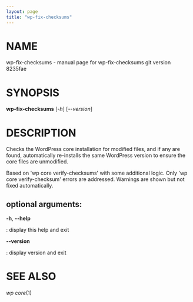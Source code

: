 ```yaml
---
layout: page
title: "wp-fix-checksums"
---
```



NAME
====

wp-fix-checksums - manual page for wp-fix-checksums git version 8235fae

SYNOPSIS
========

**wp-fix-checksums** \[*-h*\] \[*\--version*\]

DESCRIPTION
===========

Checks the WordPress core installation for modified files, and if any
are found, automatically re-installs the same WordPress version to
ensure the core files are unmodified.

Based on \'wp core verify-checksums\' with some additional logic. Only
\'wp core verify-checksum\' errors are addressed. Warnings are shown but
not fixed automatically.

optional arguments:
-------------------

**-h**, **\--help**

:   display this help and exit

**\--version**

:   display version and exit

SEE ALSO
========

*wp core*(1)
